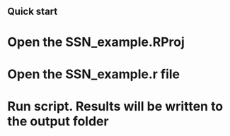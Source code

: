 ## Quick start 

# Open the SSN_example.RProj

# Open the SSN_example.r file

# Run script. Results will be written to the output folder
